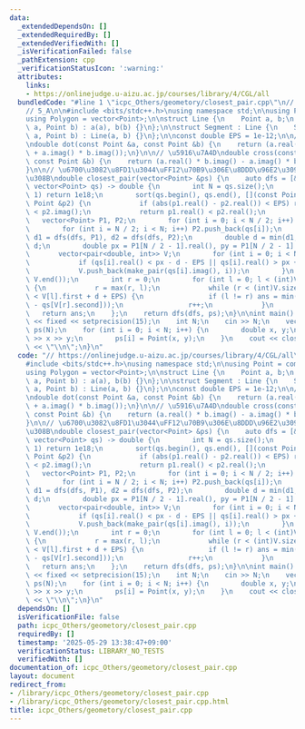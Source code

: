 ```yaml
---
data:
  _extendedDependsOn: []
  _extendedRequiredBy: []
  _extendedVerifiedWith: []
  _isVerificationFailed: false
  _pathExtension: cpp
  _verificationStatusIcon: ':warning:'
  attributes:
    links:
    - https://onlinejudge.u-aizu.ac.jp/courses/library/4/CGL/all
  bundledCode: "#line 1 \"icpc_Others/geometory/closest_pair.cpp\"\n// https://onlinejudge.u-aizu.ac.jp/courses/library/4/CGL/all\n\
    // 5_A\n\n#include <bits/stdc++.h>\nusing namespace std;\n\nusing Point = complex<double>;\n\
    using Polygon = vector<Point>;\n\nstruct Line {\n    Point a, b;\n    Line(Point\
    \ a, Point b) : a(a), b(b) {}\n};\n\nstruct Segment : Line {\n    Segment(Point\
    \ a, Point b) : Line(a, b) {}\n};\n\nconst double EPS = 1e-12;\n\n// \u5185\u7A4D\
    \ndouble dot(const Point &a, const Point &b) {\n    return (a.real() * b.real()\
    \ + a.imag() * b.imag());\n}\n\n// \u5916\u7A4D\ndouble cross(const Point &a,\
    \ const Point &b) {\n    return (a.real() * b.imag() - a.imag() * b.real());\n\
    }\n\n// \u6700\u3082\u8FD1\u3044\uFF12\u70B9\u306E\u8DDD\u96E2\u3092\u6C42\u3081\
    \u308B\ndouble closest_pair(vector<Point> &ps) {\n    auto dfs = [&](auto dfs,\
    \ vector<Point> qs) -> double {\n        int N = qs.size();\n        if (N <=\
    \ 1) return 1e18;\n        sort(qs.begin(), qs.end(), [](const Point &p1, const\
    \ Point &p2) {\n            if (abs(p1.real() - p2.real()) < EPS) return p1.imag()\
    \ < p2.imag();\n            return p1.real() < p2.real();\n        });\n     \
    \   vector<Point> P1, P2;\n        for (int i = 0; i < N / 2; i++) P1.push_back(qs[i]);\n\
    \        for (int i = N / 2; i < N; i++) P2.push_back(qs[i]);\n        double\
    \ d1 = dfs(dfs, P1), d2 = dfs(dfs, P2);\n        double d = min(d1, d2), ans =\
    \ d;\n        double px = P1[N / 2 - 1].real(), py = P1[N / 2 - 1].imag();\n \
    \       vector<pair<double, int>> V;\n        for (int i = 0; i < N; i++) {\n\
    \            if (qs[i].real() < px - d - EPS || qs[i].real() > px + d + EPS) continue;\n\
    \            V.push_back(make_pair(qs[i].imag(), i));\n        }\n        sort(V.begin(),\
    \ V.end());\n        int r = 0;\n        for (int l = 0; l < (int)V.size(); l++)\
    \ {\n            r = max(r, l);\n            while (r < (int)V.size() && V[r].first\
    \ < V[l].first + d + EPS) {\n                if (l != r) ans = min(ans, abs(qs[V[l].second]\
    \ - qs[V[r].second]));\n                r++;\n            }\n        }\n     \
    \   return ans;\n    };\n    return dfs(dfs, ps);\n}\n\nint main() {\n    cout\
    \ << fixed << setprecision(15);\n    int N;\n    cin >> N;\n    vector<Point>\
    \ ps(N);\n    for (int i = 0; i < N; i++) {\n        double x, y;\n        cin\
    \ >> x >> y;\n        ps[i] = Point(x, y);\n    }\n    cout << closest_pair(ps)\
    \ << \"\\n\";\n}\n"
  code: "// https://onlinejudge.u-aizu.ac.jp/courses/library/4/CGL/all\n// 5_A\n\n\
    #include <bits/stdc++.h>\nusing namespace std;\n\nusing Point = complex<double>;\n\
    using Polygon = vector<Point>;\n\nstruct Line {\n    Point a, b;\n    Line(Point\
    \ a, Point b) : a(a), b(b) {}\n};\n\nstruct Segment : Line {\n    Segment(Point\
    \ a, Point b) : Line(a, b) {}\n};\n\nconst double EPS = 1e-12;\n\n// \u5185\u7A4D\
    \ndouble dot(const Point &a, const Point &b) {\n    return (a.real() * b.real()\
    \ + a.imag() * b.imag());\n}\n\n// \u5916\u7A4D\ndouble cross(const Point &a,\
    \ const Point &b) {\n    return (a.real() * b.imag() - a.imag() * b.real());\n\
    }\n\n// \u6700\u3082\u8FD1\u3044\uFF12\u70B9\u306E\u8DDD\u96E2\u3092\u6C42\u3081\
    \u308B\ndouble closest_pair(vector<Point> &ps) {\n    auto dfs = [&](auto dfs,\
    \ vector<Point> qs) -> double {\n        int N = qs.size();\n        if (N <=\
    \ 1) return 1e18;\n        sort(qs.begin(), qs.end(), [](const Point &p1, const\
    \ Point &p2) {\n            if (abs(p1.real() - p2.real()) < EPS) return p1.imag()\
    \ < p2.imag();\n            return p1.real() < p2.real();\n        });\n     \
    \   vector<Point> P1, P2;\n        for (int i = 0; i < N / 2; i++) P1.push_back(qs[i]);\n\
    \        for (int i = N / 2; i < N; i++) P2.push_back(qs[i]);\n        double\
    \ d1 = dfs(dfs, P1), d2 = dfs(dfs, P2);\n        double d = min(d1, d2), ans =\
    \ d;\n        double px = P1[N / 2 - 1].real(), py = P1[N / 2 - 1].imag();\n \
    \       vector<pair<double, int>> V;\n        for (int i = 0; i < N; i++) {\n\
    \            if (qs[i].real() < px - d - EPS || qs[i].real() > px + d + EPS) continue;\n\
    \            V.push_back(make_pair(qs[i].imag(), i));\n        }\n        sort(V.begin(),\
    \ V.end());\n        int r = 0;\n        for (int l = 0; l < (int)V.size(); l++)\
    \ {\n            r = max(r, l);\n            while (r < (int)V.size() && V[r].first\
    \ < V[l].first + d + EPS) {\n                if (l != r) ans = min(ans, abs(qs[V[l].second]\
    \ - qs[V[r].second]));\n                r++;\n            }\n        }\n     \
    \   return ans;\n    };\n    return dfs(dfs, ps);\n}\n\nint main() {\n    cout\
    \ << fixed << setprecision(15);\n    int N;\n    cin >> N;\n    vector<Point>\
    \ ps(N);\n    for (int i = 0; i < N; i++) {\n        double x, y;\n        cin\
    \ >> x >> y;\n        ps[i] = Point(x, y);\n    }\n    cout << closest_pair(ps)\
    \ << \"\\n\";\n}\n"
  dependsOn: []
  isVerificationFile: false
  path: icpc_Others/geometory/closest_pair.cpp
  requiredBy: []
  timestamp: '2025-05-29 13:38:47+09:00'
  verificationStatus: LIBRARY_NO_TESTS
  verifiedWith: []
documentation_of: icpc_Others/geometory/closest_pair.cpp
layout: document
redirect_from:
- /library/icpc_Others/geometory/closest_pair.cpp
- /library/icpc_Others/geometory/closest_pair.cpp.html
title: icpc_Others/geometory/closest_pair.cpp
---
```

